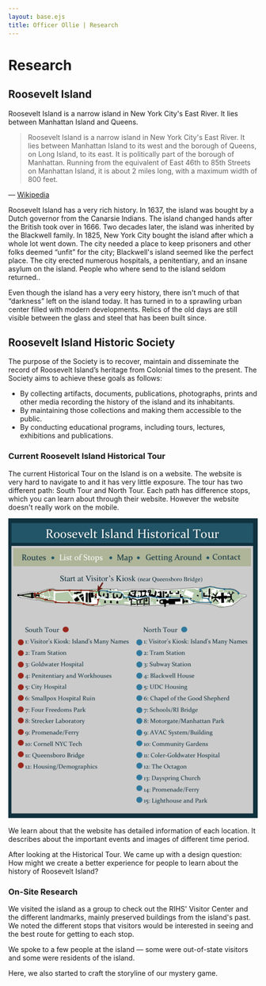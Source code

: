 ```yaml
---
layout: base.ejs
title: Officer Ollie | Research
---
```


# Research

## Roosevelt Island

Roosevelt Island is a narrow island in New York City's East River. It lies between Manhattan Island and Queens. 

> Roosevelt Island is a narrow island in New York City's East River. It lies between Manhattan Island to its west and the borough of Queens, on Long Island, to its east. It is politically part of the borough of Manhattan. Running from the equivalent of East 46th to 85th Streets on Manhattan Island, it is about 2 miles long, with a maximum width of 800 feet.

— [Wikipedia](https://en.wikipedia.org/wiki/Roosevelt_Island)

Roosevelt Island has a very rich history. In 1637, the island was bought by a Dutch governor from the Canarsie Indians. The island changed hands after the British took over in 1666. Two decades later, the island was inherited by the Blackwell family. In 1825, New York City bought the island after which a whole lot went down. The city needed a place to keep prisoners and other folks deemed “unfit” for the city; Blackwell's island seemed like the perfect place. The city erected numerous hospitals, a penitentiary, and an insane asylum on the island. People who where send to the island seldom returned.. 

Even though the island has a very eery history, there isn't much of that “darkness” left on the island today. It has turned in to a sprawling urban center filled with modern developments. Relics of the old days are still visible between the glass and steel that has been built since.

## Roosevelt Island Historic Society

The purpose of the Society is to recover, maintain and disseminate the record of Roosevelt Island’s heritage from Colonial times to the present. The Society aims to achieve these goals as follows:

- By collecting artifacts, documents, publications, photographs, prints and other media recording the history of the island and its inhabitants.
- By maintaining those collections and making them accessible to the public.
- By conducting educational programs, including tours, lectures, exhibitions and publications.

### Current Roosevelt Island Historical Tour

The current Historical Tour on the Island is on a website. The website is very hard to navigate to and it has very little exposure.  The tour has two different path: South Tour and North Tour. Each path has difference stops, which you can learn about through their website. However the website doesn't really work on the mobile. 

![](./riht.png)

We learn about that the website has detailed information of each location. It describes about the important events and images of different time period.  

After looking at the Historical Tour. We came up with a design question: How might we create a better experience for people to learn about the history of Roosevelt Island?

### On-Site Research

We visited the island as a group to check out the RIHS' Visitor Center and the different landmarks, mainly preserved buildings from the island's past. We noted the different stops that visitors would be interested in seeing and the best route for getting to each stop.

We spoke to a few people at the island — some were out-of-state visitors and some were residents of the island.

Here, we also started to craft the storyline of our mystery game.
